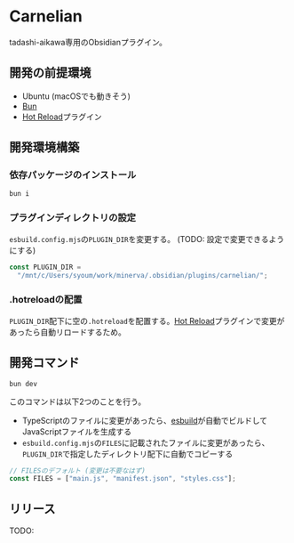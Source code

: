 # Carnelian

tadashi-aikawa専用のObsidianプラグイン。

## 開発の前提環境

- Ubuntu (macOSでも動きそう)
- [Bun]
- [Hot Reload]プラグイン

## 開発環境構築

### 依存パッケージのインストール

```console
bun i
```

### プラグインディレクトリの設定

`esbuild.config.mjs`の`PLUGIN_DIR`を変更する。 (TODO: 設定で変更できるようにする)

```ts
const PLUGIN_DIR =
  "/mnt/c/Users/syoum/work/minerva/.obsidian/plugins/carnelian/";
```

### .hotreloadの配置

`PLUGIN_DIR`配下に空の`.hotreload`を配置する。[Hot Reload]プラグインで変更があったら自動リロードするため。

## 開発コマンド

```console
bun dev
```

このコマンドは以下2つのことを行う。

- TypeScriptのファイルに変更があったら、[esbuild]が自動でビルドしてJavaScriptファイルを生成する
- `esbuild.config.mjs`の`FILES`に記載されたファイルに変更があったら、`PLUGIN_DIR`で指定したディレクトリ配下に自動でコピーする

```ts
// FILESのデフォルト (変更は不要なはず)
const FILES = ["main.js", "manifest.json", "styles.css"];
```

## リリース

TODO:


[Bun]: https://bun.sh/
[esbuild]: https://esbuild.github.io/
[Hot Reload]: https://github.com/pjeby/hot-reload

